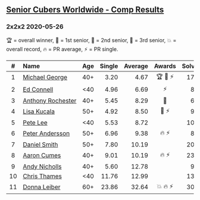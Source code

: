 <style>table {white-space: nowrap;}</style>

## [Senior Cubers Worldwide - Comp Results](/scw-comp/results/)
### 2x2x2 2020-05-26

🏆 = overall winner, 🥇 = 1st senior, 🥈 = 2nd senior, 🥉 = 3rd senior, 💥 = overall record, 🔥 = PR average, ⚡ = PR single.

| # | Name | Age | Single | Average | Awards | Solve 1 | Solve 2 | Solve 3 | Solve 4 | Solve 5 | Video |
| :--: | :-- | :--: | --: | --: | :--: | --: | --: | --: | --: | --: | :-- |
| 1 | [Michael George](../../persons/michael_george/222.md) | 40+ | 3.20 | 4.67 | 🏆 🥇 ⚡ | 17.17 | 3.20 | 4.44 | 5.23 | 4.34 | [Link](https://www.facebook.com/events/688407551989463/permalink/691880678308817/) |
| 2 | [Ed Connell](../../persons/ed_connell/222.md) | <40 | 4.96 | 6.69 | ⚡ | 8.90 | 4.96 | 6.42 | 6.93 | 6.72 | [Link](https://www.facebook.com/events/688407551989463/permalink/691158718381013/) |
| 3 | [Anthony Rochester](../../persons/anthony_rochester/222.md) | 40+ | 5.45 | 8.29 | 🥈 | 6.13 | 5.45 | 9.65 | 9.08 | 15.34 | [Link](https://www.facebook.com/events/688407551989463/permalink/690197401810478/) |
| 4 | [Lisa Kucala](../../persons/lisa_kucala/222.md) | 50+ | 4.92 | 8.50 | 🥉 ⚡ | 9.15 | 4.92 | 8.98 | 7.36 | 9.81 | [Link](https://www.facebook.com/events/688407551989463/permalink/691370505026501/) |
| 5 | [Pete Lee](../../persons/pete_lee/222.md) | <40 | 5.53 | 8.72 |  | 10.44 | 7.88 | 8.43 | 9.85 | 5.53 | [Link](https://www.facebook.com/events/688407551989463/permalink/691223218374563/) |
| 6 | [Peter Andersson](../../persons/peter_andersson/222.md) | 50+ | 6.96 | 9.38 | 🔥 ⚡ | 8.52 | 6.96 | 11.89 | 8.23 | 11.39 | [Link](https://www.facebook.com/events/688407551989463/permalink/690673085096243/) |
| 7 | [Daniel Smith](../../persons/daniel_smith/222.md) | 50+ | 7.80 | 10.19 |  | 20.07 | 10.41 | 7.80 | 10.55 | 9.60 | [Link](https://www.facebook.com/events/688407551989463/permalink/692476188249266/) |
| 8 | [Aaron Cumes](../../persons/aaron_cumes/222.md) | 40+ | 9.01 | 10.19 | 🔥 ⚡ | 23.27 | 10.97 | 9.01 | 10.22 | 9.39 | [Link](https://www.facebook.com/events/688407551989463/permalink/689016551928563/) |
| 9 | [Andy Nicholls](../../persons/andy_nicholls/222.md) | 40+ | 5.60 | 12.78 |  | 9.35 | 5.60 | 13.12 | 19.46 | 15.88 | [Link](https://www.facebook.com/events/688407551989463/permalink/690033871826831/) |
| 10 | [Chris Thames](../../persons/chris_thames/222.md) | <40 | 11.76 | 12.99 |  | 13.50 | 12.10 | 11.76 | 13.36 | 20.27 | [Link](https://www.facebook.com/events/688407551989463/permalink/690376438459241/) |
| 11 | [Donna Leiber](../../persons/donna_leiber/222.md) | 60+ | 23.86 | 32.64 | 💥 🔥 ⚡ | 30.82 | 23.86 | 1:00.00 | 42.99 | 24.12 | [Link](https://www.facebook.com/events/688407551989463/permalink/690853598411525/) |

<!-- Global site tag (gtag.js) - Google Analytics -->
<script async src="https://www.googletagmanager.com/gtag/js?id=UA-86348435-3"></script>
<script>window.dataLayer = window.dataLayer || []; function gtag() {dataLayer.push(arguments);} gtag('js', new Date()); gtag('config', 'UA-86348435-3');</script>
